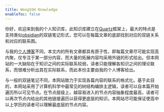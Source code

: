 ```yaml
---
title: WongSSH Knowledge
enableToc: false
---
```


你好，欢迎来到我的个人知识库，此知识库建立在[Quartz](https://github.com/jackyzha0/quartz)框架上，最大的特点是支持类似[obsidian](https://obsidian.md/)的双链笔记形式，您可以在每篇文章的底部找到对应的双链关系和对应的联系图。

与我的[个人博客](https://hugo.wongssh.cf)不同，本文内的所有文章都具有原子性，即每篇文章尽可能实现高内聚，仅专注于某一部分内容，而大量的拓展内容均采用外链的形式给出。但本网站的一大缺陷在于知识之间的实际联系较弱，读者只能理解各知识之间的理论联系，而很难分析出其在实际联系，而此本份主要由我的个人博客给出。

与一般的双链笔记不同，本网站致力于实现各篇内容的联系的格式化。基于此目的，本网站采用了计算机科学中最常见的树结构编排主逻辑，读者可以自本篇开始遍历所以可见节点。在节点层级上，越容易进入的节点内容抽象程度最高，读者可以再次节点内给出的其他链接遍历以获得更底层的知识。本网站尽可能保证使高中以上学历的读者可以理解最底层的节点内容。


